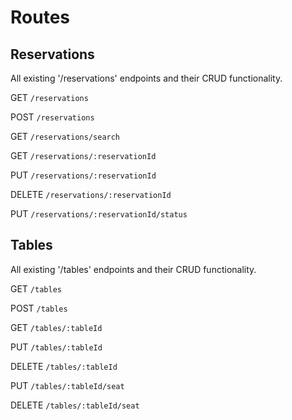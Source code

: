 


# Routes
 
## Reservations
All existing '/reservations' endpoints and their CRUD functionality.

<!-- List all reservations -->
GET `/reservations` 

<!-- Create a new reservation -->
POST `/reservations` 

<!-- Search for reservation by either date or phone number -->
GET `/reservations/search` 

<!-- Get a specific reservation by id -->
GET `/reservations/:reservationId`

<!-- Modify an existing reservation by id -->
PUT `/reservations/:reservationId`

<!-- Delete a reservation by id -->
DELETE `/reservations/:reservationId`

<!-- Update a reservation status by id -->
PUT `/reservations/:reservationId/status`


## Tables
All existing '/tables' endpoints and their CRUD functionality.

<!-- List all tables -->
GET `/tables`

<!-- Create a new table -->
POST `/tables`

<!-- Find a specific table by id -->
GET `/tables/:tableId`

<!-- Update a table by id -->
PUT `/tables/:tableId`

<!-- Delete a table by id -->
DELETE `/tables/:tableId`

<!-- Seat a reservation at a table -->
PUT `/tables/:tableId/seat`

<!-- Unseat a reservation from a table -->
DELETE `/tables/:tableId/seat`

